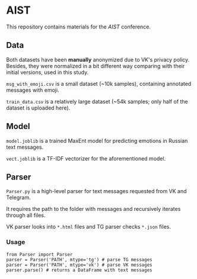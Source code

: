 # AIST
This repository contains materials for the _AIST_ conference.

## Data
Both datasets have been **manually** anonymized due to VK's privacy policy. Besides, they were normalized in a bit different way comparing with their initial versions, used in this study.

`msg_with_emoji.csv` is a small dataset (~10k samples), containing annotated messages with emoji.

`train_data.csv` is a relatively large dataset (~54k samples; only half of the dataset is uploaded here).

## Model
`model.joblib` is a trained MaxEnt model for predicting emotions in Russian text messages.

`vect.joblib` is a TF-IDF vectorizer for the aforementioned model.

## Parser
`Parser.py` is a high-level parser for text messages requested from VK and Telegram.

It requires the path to the folder with messages and recursively iterates through all files. 

VK parser looks into `*.html` files and TG parser checks `*.json` files.

### Usage
```
from Parser import Parser
parser = Parser('PATH', mtype='tg') # parse TG messages
parser = Parser('PATH', mtype='vk') # parse VK messages
parser.parse() # returns a DataFrame with text messages
```
